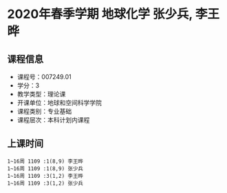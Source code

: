 # 2020年春季学期 地球化学 张少兵, 李王晔






## 课程信息

- 课程号：007249.01
- 学分：3
- 教学类型：理论课
- 开课单位：地球和空间科学学院
- 课程类别：专业基础
- 课程层次：本科计划内课程

## 上课时间

```
1~16周 1109 :1(8,9) 李王晔
1~16周 1109 :1(8,9) 张少兵
1~16周 1109 :3(1,2) 李王晔
1~16周 1109 :3(1,2) 张少兵
```

